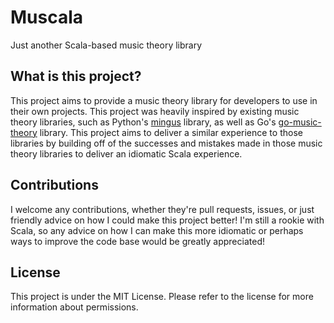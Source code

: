 # Muscala
Just another Scala-based music theory library

## What is this project?
This project aims to provide a music theory library for developers to
use in their own projects. This project was heavily inspired by 
existing music theory libraries, such as Python's 
[mingus](https://github.com/bspaans/python-mingus) library, 
as well as 
Go's [go-music-theory](https://github.com/go-music-theory/music-theory) 
library. This project aims to deliver a similar experience to those libraries
by building off of the successes and mistakes made in those music theory
libraries to deliver an idiomatic Scala experience.

## Contributions
I welcome any contributions, whether they're pull requests, issues, or
just friendly advice on how I could make this project better! I'm still a
rookie with Scala, so any advice on how I can make this more idiomatic or
perhaps ways to improve the code base would be greatly appreciated!

## License
This project is under the MIT License. Please refer to the license for
more information about permissions.
